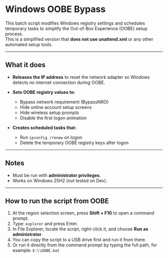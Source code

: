 # Windows OOBE Bypass

This batch script modifies Windows registry settings and schedules temporary tasks to simplify the Out-of-Box Experience (OOBE) setup process.  
This is a simplified version that **does not use unattend.xml** or any other automated setup tools.

---

## What it does

- **Releases the IP address** to reset the network adapter so Windows detects no internet connection during OOBE.

- **Sets OOBE registry values to:**
  - Bypass network requirement (BypassNRO)
  - Hide online account setup screens
  - Hide wireless setup prompts
  - Disable the first logon animation

- **Creates scheduled tasks that:**
  - Run `ipconfig /renew` on logon
  - Delete the temporary OOBE registry keys after logon

---

## Notes

- Must be run with **administrator privileges**.
- Works on Windows 25H2 (not tested on Dev).

---

## How to run the script from OOBE

1. At the region selection screen, press **Shift + F10** to open a command prompt.
2. Type: `explorer` and press Enter.
3. In File Explorer, locate the script, right-click it, and choose **Run as administrator**.
4. You can copy the script to a USB drive first and run it from there.
5. Or run it directly from the command prompt by typing the full path, for example: `E:\\OOBE.bat`
